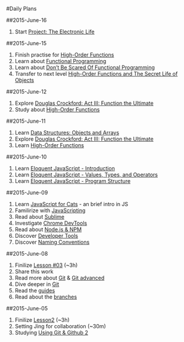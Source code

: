 #Daily Plans

##2015-June-16
1. Start [Project: The Electronic Life](https://github.com/olehkazban/js-eng-init/blob/master/syntax/project-the-electronic-life.md)

##2015-June-15

1. Finish practise for [High-Order Functions](https://github.com/olehkazban/js-eng-init/blob/master/syntax/high-order-functions.md)
2. Learn about [Functional Programming](http://scott.sauyet.com/Javascript/Talk/FunctionalProgramming/)
3. Learn about [Don’t Be Scared Of Functional Programming](http://www.smashingmagazine.com/2014/07/02/dont-be-scared-of-functional-programming/)
4. Transfer to next level [High-Order Functions and The Secret Life of Objects](https://github.com/olehkazban/js-eng-init/blob/master/syntax/the-secret-life-of-objects.md)

##2015-June-12

1. Explore [Douglas Crockford: Act III: Function the Ultimate](https://www.youtube.com/watch?v=ya4UHuXNygM)
2. Study about [High-Order Functions](https://github.com/olehkazban/js-eng-init/blob/master/syntax/high-order-functions.md)

##2015-June-11

1. Learn [Data Structures: Objects and Arrays](http://eloquentjavascript.net/04_data.html)
2. Explore [Douglas Crockford: Act III: Function the Ultimate](https://www.youtube.com/watch?v=ya4UHuXNygM)
3. Learn [High-Order Functions](https://github.com/olehkazban/js-eng-init/blob/master/syntax/high-order-functions.md)

##2015-June-10

1. Learn [Eloquent JavaScript - Introduction](http://eloquentjavascript.net/00_intro.html)
2. Learn [Eloquent JavaScript - Values, Types, and Operators](http://eloquentjavascript.net/01_values.html)
3. Learn [Eloquent JavaScript - Program Structure](http://eloquentjavascript.net/02_program_structure.html)

##2015-June-09

1. Learn [JavaScript for Cats](http://jsforcats.com/) - an brief intro in JS
2. Familirize with [JavaScripting](https://github.com/sethvincent/javascripting#javascripting)
3. Read about [Sublime](http://code.tutsplus.com/articles/perfect-workflow-in-sublime-text-free-course--net-27293)
4. Investigate [Chrome DevTools](http://discover-devtools.codeschool.com/?locale=en)
5. Read about [Node.js & NPM](https://github.com/sethvincent/javascripting#javascripting)
6. Discover [Developer Tools](https://github.com/olehkazban/js-eng-init/blob/master/bootcamp/tools-for-development.md#discover-developer-tools)
7. Discover [Naming Conventions](https://github.com/olehkazban/js-eng-init/blob/master/bootcamp/tools-for-development.md#naming-conventions)

##2015-June-08

1. Finilize [Lesson #03](https://www.udacity.com/course/viewer#!/c-ud775/l-3105028581/m-3066758967) (~3h)
2. Share this work
3. Read more about [Git](http://git-scm.com/docs) & [Git advanced](http://git-scm.com/book/en/v2)
4. Dive deeper in [Git](https://www.codeschool.com/paths/git)
5. Read the [guides](https://guides.github.com/)
6. Read about the [branches](http://nvie.com/posts/a-successful-git-branching-model/)

##2015-June-05

1. Finilize [Lesson2](https://www.udacity.com/) (~3h)
2. Setting Jing for collaboration (~30m)
3. Studying [Using Git & Github 2](https://github.com/Cyberixxx/js-eng-init/blob/master/bootcamp/tools-for-collaboration-2.md#use-git-and-github-2)